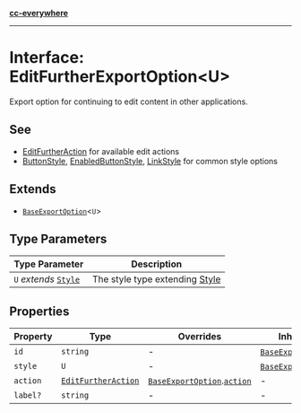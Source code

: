 [**cc-everywhere**](../../../../../index.md)

***

# Interface: EditFurtherExportOption<U\>

Export option for continuing to edit content in other applications.

## See

 - [EditFurtherAction](../../export-config-types/interfaces/edit-further-action.md) for available edit actions
 - [ButtonStyle](../../export-config-types/type-aliases/button-style.md), [EnabledButtonStyle](../../export-config-types/type-aliases/enabled-button-style.md), [LinkStyle](../../export-config-types/interfaces/link-style.md) for common style options

## Extends

- [`BaseExportOption`](../../export-config-types/interfaces/base-export-option.md)<`U`\>

## Type Parameters

| Type Parameter | Description |
| ------ | ------ |
| `U` *extends* [`Style`](../../export-config-types/interfaces/style.md) | The style type extending [Style](../../export-config-types/interfaces/style.md) |

## Properties

| Property | Type | Overrides | Inherited from |
| ------ | ------ | ------ | ------ |
| <a id="id"></a> `id` | `string` | - | [`BaseExportOption`](../../export-config-types/interfaces/base-export-option.md).[`id`](../../export-config-types/interfaces/base-export-option.md#id) |
| <a id="style"></a> `style` | `U` | - | [`BaseExportOption`](../../export-config-types/interfaces/base-export-option.md).[`style`](../../export-config-types/interfaces/base-export-option.md#style) |
| <a id="action"></a> `action` | [`EditFurtherAction`](../../export-config-types/interfaces/edit-further-action.md) | [`BaseExportOption`](../../export-config-types/interfaces/base-export-option.md).[`action`](../../export-config-types/interfaces/base-export-option.md#action) | - |
| <a id="label"></a> `label?` | `string` | - | - |
